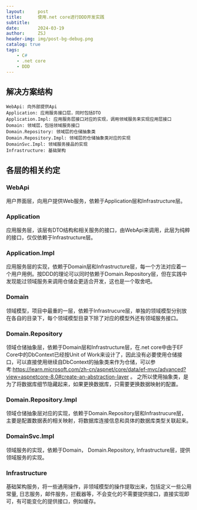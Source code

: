 ```yaml
---
layout:     post
title:      使用.net core进行DDD开发实践
subtitle:   
date:       2024-03-19
author:     ZSJ
header-img: img/post-bg-debug.png
catalog: true
tags:
    - C#
    - .net core
    - DDD
---
```


## 解决方案结构
    WebApi: 向外部提供Api
    Application: 应用服务接口层，同时包括DTO
    Application.Impl: 应用服务层接口对应的实现，调用领域服务来实现应用层接口
    Domain: 领域层，包括领域服务接口
    Domain.Repository: 领域层的仓储抽象类
    Domain.Repository.Impl: 领域层的仓储抽象类对应的实现
    DomainSvc.Impl: 领域服务接品的实现
    Infrastructure: 基础架构

## 各层的相关约定

### WebApi
用户界面层，向用户提供Web服务，依赖于Application层和Infrastructure层。

### Application
应用服务层，该层有DTO结构和相关服务的接口，由WebApi来调用，此层为纯粹的接口，仅仅依赖于Infrastructure层。

### Application.Impl
应用服务层的实现，依赖于Domain层和Infrastructure层，每一个方法对应着一个用户用例。按DDD的理论可以同时依赖于Domain.Repository层，但在实践中发现能过领域服务来调用仓储会更适合开发，这也是一个取舍吧。

### Domain
领域模型，项目中最重的一层，依赖于Infrastrucure层，单独的领域模型分别放在各自的目录下，每个领域模型目录下除了对应的模型外还有领域服务接口。

### Domain.Repository
领域仓储抽象层，依赖于Domain层和Infrastructure层，在.net core中由于EF Core中的DbContext已经按Unit of Work来设计了，因此没有必要使用仓储接口，可以直接使用继续自DbContext的抽象类来作为仓储，可以参考:https://learn.microsoft.com/zh-cn/aspnet/core/data/ef-mvc/advanced?view=aspnetcore-8.0#create-an-abstraction-layer 。
之所以使用抽象类，是为了将数据库细节隐藏起来，如果更换数据库，只需要更换数据映射的配置。

### Domain.Repository.Impl
领域仓储抽象层对应的实现，依赖于Domain.Repository层和Infrastrucure层，主要是配置数据表的相关映射，将数据库连接信息和具体的数据库类型关联起来。

### DomainSvc.Impl
领域服务的实现，依赖于Domain， Domain.Repository, Infrastructure层，提供领域服务的实现。

### Infrastructure
基础架构服务，将一些通用操作，非领域模型的操作提取出来，包括定义一些公用常量, 日志服务，邮件服务，拦截器等，不会变化的不需要提供接口，直接实现即可，有可能变化的提供接口，例如缓存。


